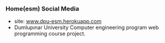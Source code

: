 ### Home(esm) Social Media
- site: www.dpu-esm.herokuapp.com
- Dumlupınar University Computer engineering program web programming course project.
